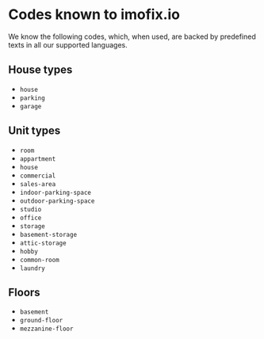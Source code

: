 # Codes known to imofix.io

We know the following codes, which, when used, are backed by predefined texts in all our supported languages.

## House types

- `house`
- `parking`
- `garage`

## Unit types

- `room`
- `appartment`
- `house`
- `commercial`
- `sales-area`
- `indoor-parking-space`
- `outdoor-parking-space`
- `studio`
- `office`
- `storage`
- `basement-storage`
- `attic-storage`
- `hobby`
- `common-room`
- `laundry`

## Floors

- `basement`
- `ground-floor`
- `mezzanine-floor`
